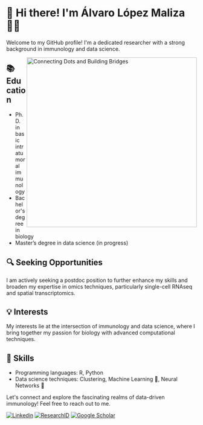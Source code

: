 # 👋 Hi there! I'm Álvaro López Maliza 👨‍🔬

Welcome to my GitHub profile! I'm a dedicated researcher with a strong background in immunology and data science.

[<img align="right" width="450" alt="Connecting Dots and Building Bridges" src="https://github.com/AlvaroLopezMalizia/AlvaroLopezMalizia/assets/89276167/34cebe17-f849-4070-9fd8-07df2f244c72">](https://github.com/AlvaroLopezMalizia/AlvaroLopezMalizia/assets/89276167/34cebe17-f849-4070-9fd8-07df2f244c72)

## 📚 Education
- Ph.D. in basic intratumoral immunology
- Bachelor's degree in biology
- Master’s degree in data science (in progress)

## 🔍 Seeking Opportunities
I am actively seeking a postdoc position to further enhance my skills and broaden my expertise in omics techniques, particularly single-cell RNAseq and spatial transcriptomics.

## 💡 Interests
My interests lie at the intersection of immunology and data science, where I bring together my passion for biology with advanced computational techniques.

## 🚀 Skills
- Programming languages: R, Python
- Data science techniques: Clustering, Machine Learning 🤖, Neural Networks 🧠

Let's connect and explore the fascinating realms of data-driven immunology! Feel free to reach out to me.

[![Linkedin](https://img.shields.io/badge/-Linkedin-blue?style=for-the-badge&logo=Linkedin&logoColor=white)](https://www.linkedin.com/in/%C3%A1lvaro-l%C3%B3pez-malizia-458a9a115/)
[![ResearchID](https://img.shields.io/badge/-ResearchID-red?style=for-the-badge&logo=ResearchGate&logoColor=white)](https://researchid.co/alvaroresearhid)
[![Google Scholar](https://img.shields.io/badge/-Google%20Scholar-orange?style=for-the-badge&logo=Google-Scholar&logoColor=white)](https://scholar.google.com/citations?user=4dHg5W4AAAAJ&hl=en)
